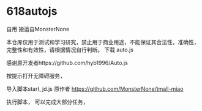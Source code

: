 # 618autojs

自用
搬运自MonsterNone

本仓库仅用于测试和学习研究，禁止用于商业用途，不能保证其合法性，准确性，完整性和有效性，请根据情况自行判断。
下载 auto.js  

感谢原开发者https://github.com/hyb1996/Auto.js

按提示打开无障碍服务， 


导入脚本start_jd.js
原作者 
https://github.com/MonsterNone/tmall-miao

执行脚本，
可以完成大部分任务，


